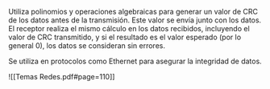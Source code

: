 Utiliza polinomios y operaciones algebraicas para generar un valor de CRC de los datos antes de la transmisión. Este valor se envía junto con los datos. El receptor realiza el mismo cálculo en los datos recibidos, incluyendo el valor de CRC transmitido, y si el resultado es el valor esperado (por lo general 0), los datos se consideran sin errores.

Se utiliza en protocolos como Ethernet para asegurar la integridad de datos.

![[Temas Redes.pdf#page=110]]